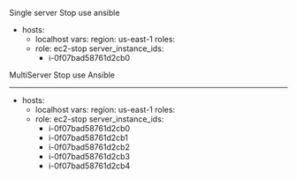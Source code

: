 Single server Stop use ansible

- hosts:
  - localhost
  vars:
    region: us-east-1
  roles:
  - role: ec2-stop
    server_instance_ids:
      - i-0f07bad58761d2cb0

MultiServer Stop use Ansible

---
- hosts:
  - localhost
  vars:
    region: us-east-1
  roles:
  - role: ec2-stop
    server_instance_ids:
      - i-0f07bad58761d2cb0
      - i-0f07bad58761d2cb1
      - i-0f07bad58761d2cb2
      - i-0f07bad58761d2cb3
      - i-0f07bad58761d2cb4